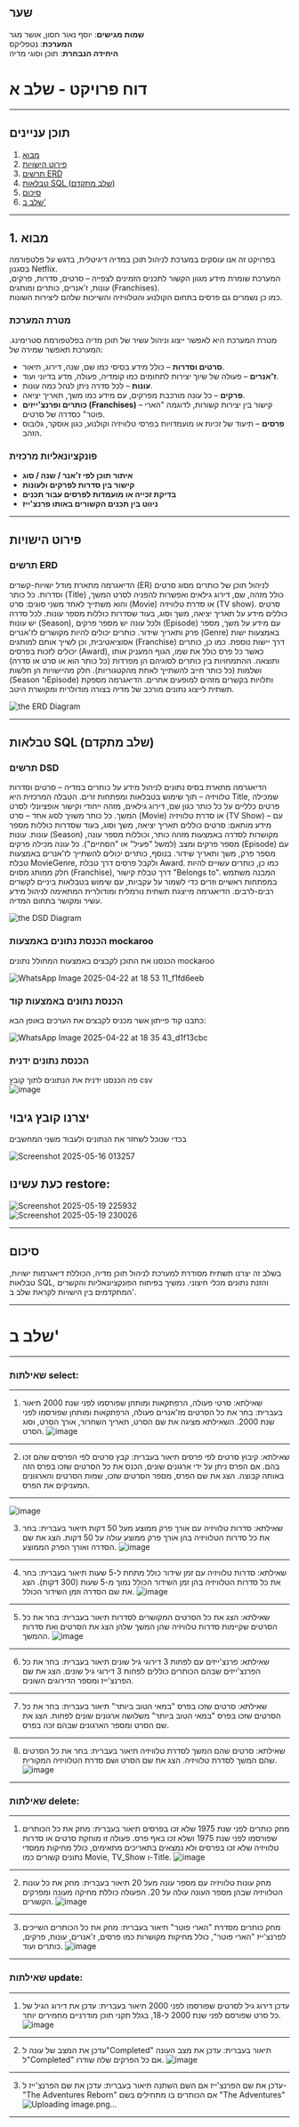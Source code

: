 ## שער  
**שמות מגישים**: יוסף נאור חסון, אושר מגר  
**המערכת**: נטפליקס  
**היחידה הנבחרת**: תוכן וסוגי מדיה

# דוח פרויקט - שלב א
---

## תוכן עניינים  
1. [מבוא](#1-מבוא)  
2. [פירוט הישויות](#פירוט-הישויות)  
3. [תרשים ERD](#תרשים-erd)  
4. [טבלאות SQL (שלב מתקדם)](#טבלאות-sql-שלב-מתקדם)  
5. [סיכום](#סיכום)
6. [שלב ב'](#שלב-ב')

---

## 1. מבוא  

בפרויקט זה אנו עוסקים במערכת לניהול תוכן במדיה דיגיטלית, בדגש על פלטפורמה בסגנון Netflix.  
המערכת שומרת מידע מגוון הקשור לתכנים הזמינים לצפייה – סרטים, סדרות, פרקים, עונות, ז'אנרים, כותרים ומותגים (Franchises).  
כמו כן נשמרים גם פרסים בתחום הקולנוע והטלוויזיה והשייכות שלהם ליצירות השונות.

### מטרת המערכת  
מטרת המערכת היא לאפשר ייצוג וניהול עשיר של תוכן מדיה בפלטפורמת סטרימינג. המערכת תאפשר שמירה של:

- **סרטים וסדרות** – כולל מידע בסיסי כמו שם, שנה, דירוג, תיאור.
- **ז'אנרים** – פעולה של שיוך יצירות לתחומים כמו קומדיה, פעולה, מדע בדיוני ועוד.
- **עונות** – לכל סדרה ניתן לנהל כמה עונות.
- **פרקים** – כל עונה מורכבת מפרקים, עם מידע כמו משך, תאריך יציאה.
- **כותרים ופרנצ'ייזים (Franchises)** – קישור בין יצירות קשורות, לדוגמה "הארי פוטר" כסדרה של סרטים.
- **פרסים** – תיעוד של זכיות או מועמדויות בפרסי טלוויזיה וקולנוע, כגון אוסקר, גלובוס הזהב.

### פונקציונאליות מרכזית  
- **איתור תוכן לפי ז'אנר / שנה / סוג**  
- **קישור בין סדרות לפרקים ולעונות**  
- **בדיקת זכייה או מועמדות לפרסים עבור תכנים**  
- **ניווט בין תכנים הקשורים באותו פרנצ'ייז**  

---

## פירוט הישויות

### תרשים ERD
הדיאגרמה מתארת מודל ישויות-קשרים (ER) לניהול תוכן של כותרים מסוג סרטים וסדרות. כל כותר (Title) כולל מזהה, שם, דירוג גילאים ואפשרות להפניה לסרט המשך, והוא משתייך לאחד משני סוגים: סרט (Movie) או סדרת טלוויזיה (TV show). סרטים כוללים מידע על תאריך יציאה, משך וסוג, בעוד שסדרות כוללות מספר עונות. לכל סדרה יש עונות (Season), ולכל עונה יש מספר פרקים (Episode) עם מידע על משך, מספר פרק ותאריך שידור. כותרים יכולים להיות מקושרים לז'אנרים (Genre) באמצעות ישות אסוציאטיבית, וכן לשייך אותם למותגים (Franchise) דרך יישות נוספת. כמו כן, כותרים יכולים לזכות בפרסים (Award), כאשר כל פרס כולל את שמו, הגוף המעניק אותו ותוצאה. ההתמחויות בין כותרים לסוגיהם הן מפרדות (כל כותר הוא או סרט או סדרה) ושלמות (כל כותר חייב להשתייך לאחת מהקטגוריות). חלק מהיישויות הן חלשות (Season ו־Episode) ותלויות בקשרים מזהים למופעים אחרים. הדיאגרמה מספקת תשתית לייצוג נתונים מורכב של מדיה בצורה מודולרית ומקושרת היטב.

![the ERD Diagram ](https://github.com/user-attachments/assets/a5274f2d-9730-4993-8dea-9ecb0d8ca351)

---

## טבלאות SQL (שלב מתקדם)

### תרשים DSD
הדיאגרמה מתארת בסיס נתונים לניהול מידע על כותרים במדיה – סרטים וסדרות טלוויזיה – תוך שימוש בטבלאות ומפתחות זרים. הטבלה המרכזית היא Title, שמכילה פרטים כלליים על כל כותר כגון שם, דירוג גילאים, מזהה ייחודי וקישור אופציונלי לסרט המשך. כל כותר משויך לסוג אחד – סרט (Movie) או סדרת טלוויזיה (TV Show) – עם מידע מותאם: סרטים כוללים תאריך יציאה, משך וסוג, בעוד שסדרות כוללות מספר עונות. עונות (Season) מקושרות לסדרה באמצעות מזהה כותר, וכוללות מספר עונה, מספר פרקים ומצב (למשל "פעיל" או "הסתיים"). כל עונה מכילה פרקים (Episode) עם מספר פרק, משך ותאריך שידור. בנוסף, כותרים יכולים להשתייך לז'אנרים באמצעות טבלת MovieGenre, ולקבל פרסים דרך טבלת Award. כמו כן, כותרים עשויים להיות חלק ממותג מסוים (Franchise), דרך טבלת קישור "Belongs to". המבנה משתמש במפתחות ראשיים וזרים כדי לשמור על עקביות, עם שימוש בטבלאות ביניים לקשרים רבים-לרבים. הדיאגרמה מייצגת תשתית נורמלית ומודולרית המתאימה לניהול מידע עשיר ומקושר בתחום המדיה.

![the DSD Diagram ](https://github.com/user-attachments/assets/fbf1b545-afff-4f8d-a616-11a244a8d56e)

### הכנסת נתונים באמצעות mockaroo
הכנסנו את התוכן לקבצים באמצעות המחולל נתונים mockaroo

![WhatsApp Image 2025-04-22 at 18 53 11_f1fd6eeb](https://github.com/user-attachments/assets/aa995b80-6291-41a1-b140-0f07b395800b)

### הכנסת נתונים באמצעות קוד 
כתבנו קוד פייתון אשר מכניס לקבצים את הערכים באופן הבא:

![WhatsApp Image 2025-04-22 at 18 35 43_d1f13cbc](https://github.com/user-attachments/assets/fe20fbbd-6f65-49f1-ad64-08cb97c4798a)

### הכנסת נתונים ידנית
פה הכנסנו ידנית את הנתונים לתוך קובץ csv  
![image](https://github.com/user-attachments/assets/a741d760-ea89-4f17-98b5-63e136b4d79b)

## יצרנו קובץ גיבוי
בכדי שנוכל לשחזר את הנתונים ולעבוד משני המחשבים

![Screenshot 2025-05-16 013257](https://github.com/user-attachments/assets/200b11cd-a49a-4369-a242-23f8fa52557b)

## כעת עשינו restore:
![Screenshot 2025-05-19 225932](https://github.com/user-attachments/assets/bbd31e64-3a0f-4b06-b05c-180a7b03aab7)  
![Screenshot 2025-05-19 230026](https://github.com/user-attachments/assets/ae4627f7-7259-4701-b3bd-b235d5730749)

---

## סיכום

בשלב זה יצרנו תשתית מסודרת למערכת לניהול תוכן מדיה, הכוללת דיאגרמות ישויות, טבלאות SQL, והזנת נתונים מכלי חיצוני. נמשיך בפיתוח הפונקציונאליות והקשרים המתקדמים בין הישויות לקראת שלב ב'.

---

# שלב ב'
---
### שאילתות select:
---
1. שאילתא: סרטי פעולה, הרפתקאות ומותחן שפורסמו לפני שנת 2000
תיאור בעברית:
בחר את כל הסרטים מז'אנרים פעולה, הרפתקאות ומותחן שפורסמו לפני שנת 2000. השאילתא מציגה את שם הסרט, תאריך השחרור, אורך הסרט, וסוג הסרט.
![image](https://github.com/user-attachments/assets/3a8ef283-9cf2-445a-b2e0-097eb0a1d1c7)

---
2. שאילתא: קיבוץ סרטים לפי פרסים
תיאור בעברית:
קבץ סרטים לפי הפרסים שהם זכו בהם. אם הפרס ניתן על ידי ארגונים שונים, הכנס את כל הסרטים שזכו בפרס הזה באותה קבוצה. הצג את שם הפרס, מספר הסרטים שזכו, שמות הסרטים והארגונים המעניקים את הפרס.
---
![image](https://github.com/user-attachments/assets/6fdb0873-810c-4feb-b484-764959327a19)

3. שאילתא: סדרות טלוויזיה עם אורך פרק ממוצע מעל 50 דקות
תיאור בעברית:
בחר את כל סדרות הטלוויזיה בהן אורך פרק ממוצע עולה על 50 דקות. הצג את שם הסדרה ואורך הפרק הממוצע.
![image](https://github.com/user-attachments/assets/abc67b5d-f39f-44dd-bf0f-6be27a507106)

---
4. שאילתא: סדרות טלוויזיה עם זמן שידור כולל מתחת ל-5 שעות
תיאור בעברית:
בחר את כל סדרות הטלוויזיה בהן זמן השידור הכולל נמוך מ-5 שעות (300 דקות). הצג את שם הסדרה וזמן השידור הכולל.
![image](https://github.com/user-attachments/assets/3d1bd57b-3103-46e0-bc3d-aaa41c6ef269)

---

5. שאילתא: הצג את כל הסרטים המקושרים לסדרות
תיאור בעברית:
בחר את כל הסרטים שקיימות סדרות טלוויזיה שהן המשך שלהן הצג את הסרטים ואת סדרות ההמשך.
![image](https://github.com/user-attachments/assets/4c91df52-34b1-4bee-89cb-455b0176dfbe)

---

6. שאילתא: פרנצ'ייזים עם לפחות 3 דירוגי גיל שונים
תיאור בעברית:
בחר את כל הפרנצ'ייזים שבהם הכותרים כוללים לפחות 3 דירוגי גיל שונים. הצג את שם הפרנצ'ייז ומספר הדירוגים השונים.
---

7. שאילתא: סרטים שזכו בפרס "במאי הטוב ביותר"
תיאור בעברית:
בחר את כל הסרטים שזכו בפרס "במאי הטוב ביותר" משלושה ארגונים שונים לפחות. הצג את שם הסרט ומספר הארגונים שבהם זכה בפרס.
---
8. שאילתא: סרטים שהם המשך לסדרת טלוויזיה
תיאור בעברית:
בחר את כל הסרטים שהם המשך לסדרת טלוויזיה. הצג את שם הסרט ושם סדרת הטלוויזיה המקורית.
![image](https://github.com/user-attachments/assets/ab070cec-3064-4ab0-ba73-107a0ca23df2)

---
### שאילתות delete:
---
1. מחק כותרים לפני שנת 1975 שלא זכו בפרסים
תיאור בעברית:
מחק את כל הכותרים שפורסמו לפני שנת 1975 ושלא זכו באף פרס. פעולה זו מוחקת סרטים או סדרות טלוויזיה שלא זכו בפרסים ולא נמצאים בתאריכים מתאימים, כולל מחיקות ממסדי נתונים קשורים כמו Movie, TV_Show ו-Title.
![image](https://github.com/user-attachments/assets/593bd7ad-b053-4ea7-8bc9-5d0a92294954)

---
2. מחק עונות טלוויזיה עם מספר עונה מעל 20
תיאור בעברית:
מחק את כל עונות הטלוויזיה שבהן מספר העונה עולה על 20. הפעולה כוללת מחיקה מעונה ומפרקים הקשורים.
![image](https://github.com/user-attachments/assets/9e608139-aeb9-4134-9619-f0b04c13d0af)

---
3. מחק כותרים מסדרת "הארי פוטר"
תיאור בעברית:
מחק את כל הכותרים השייכים לפרנצ'ייז "הארי פוטר", כולל מחיקות מקושרות כמו פרסים, ז'אנרים, עונות, פרקים, כותרים ועוד.
![image](https://github.com/user-attachments/assets/9a43d45e-3053-42e0-8663-7f25169f7ca7)

---
### שאילתות update:
---
1. עדכן דירוג גיל לסרטים שפורסמו לפני 2000
תיאור בעברית:
עדכן את דירוג הגיל של כל סרט שפורסם לפני שנת 2000 ל-18, בגלל תקני תוכן מודרניים מחמירים יותר.
![image](https://github.com/user-attachments/assets/949bdbd2-3aa1-430f-ab3a-9778e761829f)

---
2. עדכן את המצב של עונה ל"Completed"
תיאור בעברית:
עדכן את מצב העונה ל"Completed" אם כל הפרקים שלה שודרו.
![image](https://github.com/user-attachments/assets/e131fedc-1c5c-4fdd-80a2-c52c350967e7)

---
3. עדכן את שם הפרנצ'ייז אם השם השתנה
תיאור בעברית:
עדכן את שם הפרנצ'ייז ל-"The Adventures Reborn" אם הכותרים בו מתחילים בשם "The Adventures"
![Uploading image.png…]()

---

